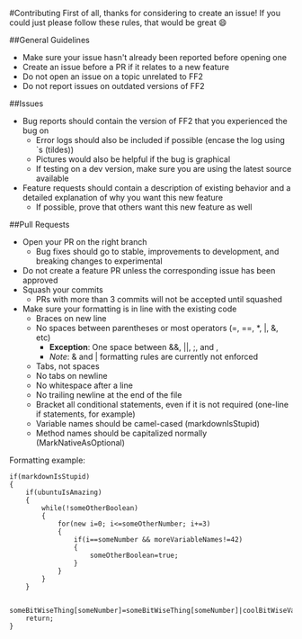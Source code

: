 #Contributing
First of all, thanks for considering to create an issue!  If you could just please follow these rules, that would be great :smile:

##General Guidelines
* Make sure your issue hasn't already been reported before opening one
* Create an issue before a PR if it relates to a new feature
* Do not open an issue on a topic unrelated to FF2
* Do not report issues on outdated versions of FF2

##Issues
* Bug reports should contain the version of FF2 that you experienced the bug on
	* Error logs should also be included if possible (encase the log using `s (tildes))
	* Pictures would also be helpful if the bug is graphical
	* If testing on a dev version, make sure you are using the latest source available
* Feature requests should contain a description of existing behavior and a detailed explanation of why you want this new feature
	* If possible, prove that others want this new feature as well

##Pull Requests
* Open your PR on the right branch
	* Bug fixes should go to stable, improvements to development, and breaking changes to experimental
* Do not create a feature PR unless the corresponding issue has been approved
* Squash your commits
	* PRs with more than 3 commits will not be accepted until squashed
* Make sure your formatting is in line with the existing code
	* Braces on new line
	* No spaces between parentheses or most operators (=, ==, *, |, &, etc)
		* **Exception**: One space between &&, ||, ;, and ,
		* *Note*: & and | formatting rules are currently not enforced
	* Tabs, not spaces
	* No tabs on newline
	* No whitespace after a line
	* No trailing newline at the end of the file
	* Bracket all conditional statements, even if it is not required (one-line if statements, for example)
	* Variable names should be camel-cased (markdownIsStupid)
	* Method names should be capitalized normally (MarkNativeAsOptional)

Formatting example:
```sourcepawn
if(markdownIsStupid)
{
	if(ubuntuIsAmazing)
	{
		while(!someOtherBoolean)
		{
			for(new i=0; i<=someOtherNumber; i+=3)
			{
				if(i==someNumber && moreVariableNames!=42)
				{
					someOtherBoolean=true;
				}
			}
		}
	}

	someBitWiseThing[someNumber]=someBitWiseThing[someNumber]|coolBitWiseVariable;
	return;
}
```